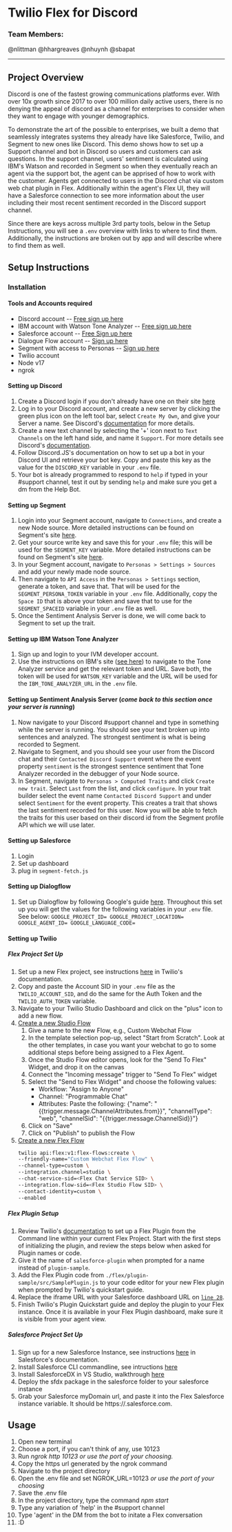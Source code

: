 # Twilio Flex for Discord

### **Team Members**:
@nlittman
@hhargreaves
@nhuynh
@sbapat

---

## Project Overview

Discord is one of the fastest growing communications platforms ever. With over 10x growth since 2017 to over 100 million daily active users, there is no denying the appeal of discord as a channel for enterprises to consider when they want to engage with younger demographics.

To demonstrate the art of the possible to enterprises, we built a demo that seamlessly integrates systems they already have like Salesforce, Twilio, and Segment to new ones like Discord. This demo shows how to set up a Support channel and bot in Discord so users and customers can ask questions. In the support channel, users' sentiment is calculated using IBM's Watson and recorded in Segment so when they eventually reach an agent via the support bot, the agent can be apprised of how to work with the customer. Agents get connected to users in the Discord chat via custom web chat plugin in Flex. Additionally within the agent's Flex UI, they will have a Salesforce connection to see more information about the user including their most recent sentiment recorded in the Discord support channel.

Since there are keys across multiple 3rd party tools, below in the Setup Instructions, you will see a `.env` overview with links to where to find them. Additionally, the instructions are broken out by app and will describe where to find them as well.

## Setup Instructions

### Installation

#### Tools and Accounts required
- Discord account -- [Free sign up here](https://discord.com/)
- IBM account with Watson Tone Analyzer -- [Free sign up here](https://cloud.ibm.com/registration?target=/catalog/services/tone-analyzer%3FhideTours%3Dtrue%26%3Fcm_sp%3DWatsonPlatform-WatsonPlatform-_-OnPageNavCTA-IBMWatson_ToneAnalyzer-_-Watson_Developer_Website)
- Salesforce account -- [Free Sign up here](https://developer.salesforce.com/signup)
- Dialogue Flow account -- [Sign up here](https://cloud.google.com/dialogflow)
- Segment with access to Personas -- [Sign up here](https://segment.com/)
- Twilio account
- Node v17
- ngrok

#### Setting up Discord
1. Create a Discord login if you don't already have one on their site [here](https://discord.com/)
2. Log in to your Discord account, and create a new server by clicking the green plus icon on the left tool bar, select `Create My Own`, and give your Server a name. See Discord's [documentation](https://support.discord.com/hc/en-us/articles/204849977-How-do-I-create-a-server-) for more details.
3. Create a new text channel by selecting the '+' icon next to `Text Channels` on the left hand side, and name it `Support`. For more details see Discord's [documentation](https://support.discord.com/hc/en-us/articles/206143877-How-do-I-set-up-a-Role-Exclusive-channel-#:~:text=Text%20Channel%3A,Finally%2C%20click%20create.).
4. Follow Discord.JS's documentation on how to set up a bot in your Discord UI and retrieve your bot key. Copy and paste this key as the value for the `DISCORD_KEY` variable in your `.env` file.
5. Your bot is already programmed to respond to `help` if typed in your #support channel, test it out by sending `help` and make sure you get a dm from the Help Bot.

#### Setting up Segment
1. Login into your Segment account, navigate to `Connections`, and create a new Node source. More detailed instructions can be found on Segment's site [here](https://segment.com/docs/connections/sources/catalog/libraries/server/node/quickstart/).
2. Get your source write key and save this for your `.env` file; this will be used for the `SEGMENT_KEY` variable. More detailed instructions can be found on Segment's site [here](https://segment.com/docs/connections/find-writekey/).
3. In your Segment account, navigate to `Personas > Settings > Sources` and add your newly made node source.
4. Then navigate to `API Access` in the `Personas > Settings` section, generate a token, and save that. That will be used for the `SEGMENT_PERSONA_TOKEN` variable in your `.env` file. Additionally, copy the `Space ID` that is above your token and save that to use for the `SEGMENT_SPACEID` variable in your `.env` file as well.
5. Once the Sentiment Analysis Server is done, we will come back to Segment to set up the trait.

#### Setting up IBM Watson Tone Analyzer
1. Sign up and login to your IVM developer account.
2. Use the instructions on IBM's site ([see here](https://cloud.ibm.com/docs/tone-analyzer?topic=tone-analyzer-gettingStarted)) to navigate to the Tone Analyzer service and get the relevant token and URL. Save both, the token will be used for `WATSON_KEY` variable and the URL will be used for the `IBM_TONE_ANALYZER_URL` in the `.env` file.

#### Setting up Sentiment Analysis Server (*come back to this section once your server is running*)
1. Now navigate to your Discord #support channel and type in something while the server is running. You should see your text broken up into sentences and analyzed. The strongest sentiment is what is being recorded to Segment.
2. Navigate to Segment, and you should see your user from the Discord chat and their `Contacted Discord Support` event where the event property `sentiment` is the strongest sentence sentiment that Tone Analyzer recorded in the debugger of your Node source. 
3. In Segment, navigate to `Personas > Computed Traits` and click `Create new trait`. Select `Last` from the list, and click `configure`. In your trait builder select the event name `Contacted Discord Support` and under select `Sentiment` for the event property. This creates a trait that shows the last sentiment recorded for this user. Now you will be able to fetch the traits for this user based on their discord id from the Segment profile API which we will use later.


#### Setting up Salesforce
1. Login
2. Set up dashboard
3. plug in `segment-fetch.js`

#### Setting up Dialogflow
1. Set up Dialogflow by following Google's guide [here](https://cloud.google.com/dialogflow/es/docs/quick/setup). Throughout this set up you will get the values for the following variables in your `.env` file. See below:
`GOOGLE_PROJECT_ID=
GOOGLE_PROJECT_LOCATION=
GOOGLE_AGENT_ID=
GOOGLE_LANGUAGE_CODE=`

#### Setting up Twilio

##### Flex Project Set Up
1. Set up a new Flex project, see instructions [here](https://www.twilio.com/docs/flex/tutorials/setup) in Twilio's documentation.
2. Copy and paste the Account SID in your `.env` file as the `TWILIO_ACCOUNT_SID`, and do the same for the Auth Token and the `TWILIO_AUTH_TOKEN` variable.
3. Navigate to your Twilio Studio Dashboard and click on the "plus" icon to add a new flow.
4. [Create a new Studio Flow](https://www.twilio.com/blog/add-custom-chat-channel-twilio-flex)
    1. Give a name to the new Flow, e.g., Custom Webchat Flow
    2. In the template selection pop-up, select "Start from Scratch". Look at the other templates, in case you want your webchat to go to some additional steps before being assigned to a Flex Agent.
    3. Once the Studio Flow editor opens, look for the "Send To Flex" Widget, and drop it on the canvas
    4. Connect the "Incoming message" trigger to "Send To Flex" widget
    5. Select the "Send to Flex Widget" and choose the following values:
        - Workflow: "Assign to Anyone"
        - Channel: "Programmable Chat"
        - Attributes: Paste the following: {"name": "{{trigger.message.ChannelAttributes.from}}", "channelType": "web", "channelSid": "{{trigger.message.ChannelSid}}"}
    6. Click on "Save"
    7. Click on "Publish" to publish the Flow
5. [Create a new Flex Flow](https://www.twilio.com/blog/add-custom-chat-channel-twilio-flex)
    ```sh 
    twilio api:flex:v1:flex-flows:create \
    --friendly-name="Custom Webchat Flex Flow" \
    --channel-type=custom \
    --integration.channel=studio \
    --chat-service-sid=<Flex Chat Service SID> \
    --integration.flow-sid=<Flex Studio Flow SID> \
    --contact-identity=custom \
    --enabled
    ```
##### Flex Plugin Setup   
1. Review Twilio's [documentation](https://www.twilio.com/docs/flex/quickstart/getting-started-plugin) to set up a Flex Plugin from the Command line within your current Flex Project. Start with the first steps of initializing the plugin, and review the steps below when asked for Plugin names or code.
2. Give it the name of `salesforce-plugin` when prompted for a name instead of `plugin-sample`.
3. Add the Flex Plugin code from `./flex/plugin-sample/src/SamplePlugin.js` to your code editor for your new Flex plugin when prompted by Twilio's quickstart guide.
4. Replace the iframe URL with your Salesforce dashboard URL on [`line 28`](https://code.hq.twilio.com/salesengineering/twilio-discord-flex/blob/529e80966d67993916c6c04187bf959d820bc060/flex/plugin-sample/src/SamplePlugin.js#L28).
5. Finish Twilio's Plugin Quickstart guide and deploy the plugin to your Flex instance. Once it is available in your Flex Plugin dashboard, make sure it is visible from your agent view.


##### Salesforce Project Set Up
1. Sign up for a new Salesforce Instance, see instructions [here](https://www.developer.salesforce.com) in Salesforce's documentation.
2. Install Salesforce CLI commandline, see intructions [here](https://developer.salesforce.com/tools/sfdxcli)
3. Install SalesforceDX in VS Studio, walkthrough [here](https://trailhead.salesforce.com/content/learn/projects/quick-start-lightning-web-components/set-up-visual-studio-code)
4. Deploy the sfdx package in the salesforce folder to your salesforce instance 
5. Grab your Salesforce myDomain url, and paste it into the Flex Salesforce instance variable. It should be https://<your-my-domain>.salesforce.com.


## Usage
1. Open new terminal
2. Choose a port, if you can't think of any, use 10123
3. Run _ngrok http 10123_ _or use the port of your choosing._
4. Copy the https url generated by the ngrok command
5. Navigate to the project directory
6. Open the .env file and set NGROK_URL=10123 _or use the port of your choosing_ 
7. Save the .env file
8. In the project directory, type the command _npm start_
9. Type any variation of 'help' in the #support channel
10. Type 'agent' in the DM from the bot to initate a Flex conversation
11. :D 

